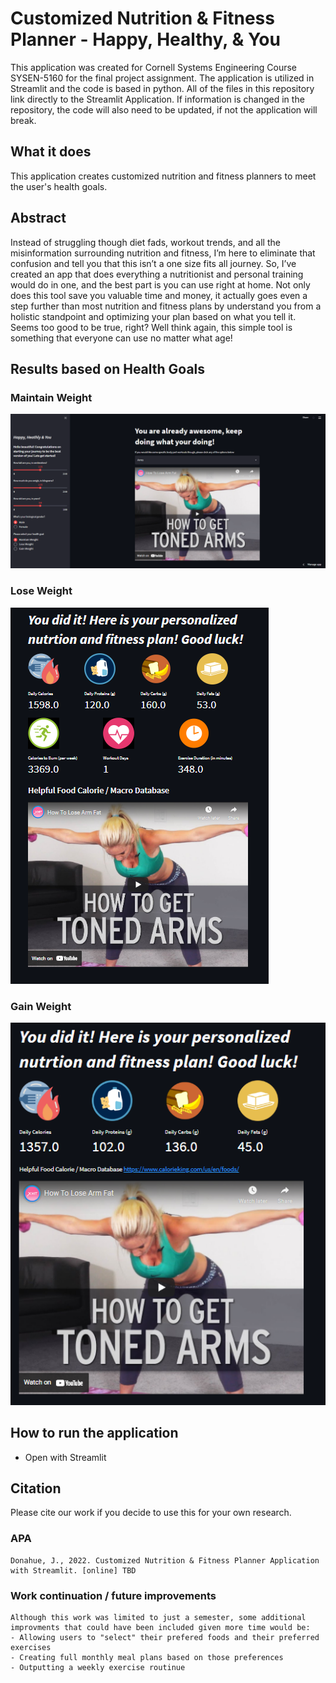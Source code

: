 # Customized Nutrition & Fitness Planner - Happy, Healthy, & You
This application was created for Cornell Systems Engineering Course SYSEN-5160 for the final project assignment. The application is utilized in Streamlit and the code is based in python. All of the files in this repository link directly to the Streamlit Application. If information is changed in the repository, the code will also need to be updated, if not the application will break.

## What it does

This application creates customized nutrition and fitness planners to meet the user's health goals.

## Abstract
Instead of struggling though diet fads, workout trends, and all the misinformation surrounding nutrition and fitness, I’m here to eliminate that confusion and tell you that this isn’t a one size fits all journey. So, I’ve created an app that does everything a nutritionist and personal training would do in one, and the best part is you can use right at home.  Not only does this tool save you valuable time and money, it actually goes even a step further than most nutrition and fitness plans by understand you from a holistic standpoint and optimizing your plan based on what you tell it. Seems too good to be true, right? Well think again, this simple tool is something that everyone can use no matter what age!

## Results based on Health Goals

### Maintain Weight

![maintain_weight](maintain_weight.PNG)

### Lose Weight

![lose_weight](lose_weight.PNG)

### Gain Weight

![gain_weight](gain_weight.PNG)

## How to run the application
 - Open with Streamlit 

## Citation

Please cite our work if you decide to use this for your own research.

### APA

```
Donahue, J., 2022. Customized Nutrition & Fitness Planner Application with Streamlit. [online] TBD
```

### Work continuation / future improvements

```
Although this work was limited to just a semester, some additional improvments that could have been included given more time would be:
- Allowing users to "select" their prefered foods and their preferred exercises
- Creating full monthly meal plans based on those preferences
- Outputting a weekly exercise routinue
```
